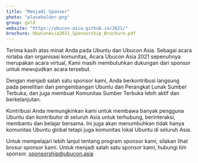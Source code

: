 ```yaml
---
title: "Menjadi Sponsor"
photo: "placeholder.png"
group: gold
website: "https://ubucon-asia.github.io/2021/"
brochure: UbuConAsia2021_Sponsorship_Brochure.pdf 
---
```

Terima kasih atas minat Anda pada Ubuntu dan Ubucon Asia.
Sebagai acara nirlaba dan organisasi komunitas, Acara Ubucon Asia 2021 sepenuhnya merupakan acara virtual,
Kami masih membutuhkan dukungan dari sponsor untuk mewujudkan acara tersebut.

Dengan menjadi salah satu sponsor kami, Anda berkontribusi langsung pada penelitian dan pengembangan Ubuntu dan Perangkat Lunak Sumber Terbuka, dan juga membuat Komunitas Sumber Terbuka lebih aktif dan berkelanjutan.

Kontribusi Anda memungkinkan kami untuk membawa banyak pengguna Ubuntu dan kontributor di seluruh Asia untuk terhubung, berinteraksi, membantu dan belajar bersama. Ini juga akan menumbuhkan tidak hanya komunitas Ubuntu global tetapi juga komunitas lokal Ubuntu di seluruh Asia.

Untuk mempelajari lebih lanjut tentang program sponsor kami, silakan lihat brosur sponsor kami.
Untuk menjadi salah satu sponsor kami, hubungi tim sponsor. sponsorship@ubucon.asia
